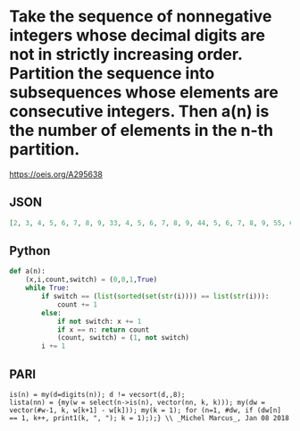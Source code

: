 # Take the sequence of nonnegative integers whose decimal digits are not in strictly increasing order\. Partition the sequence into subsequences whose elements are consecutive integers\. Then a\(n\) is the number of elements in the n\-th partition\.
https://oeis.org/A295638
## JSON
```JSON
[2, 3, 4, 5, 6, 7, 8, 9, 33, 4, 5, 6, 7, 8, 9, 44, 5, 6, 7, 8, 9, 55, 6, 7, 8, 9, 66, 7, 8, 9, 77, 8, 9, 88, 9, 99, 444, 5, 6, 7, 8, 9, 55, 6, 7, 8, 9, 66, 7, 8, 9, 77, 8, 9, 88, 9, 99, 555, 6, 7, 8, 9, 66, 7, 8, 9, 77, 8, 9, 88, 9, 99, 666, 7, 8]
```
## Python
```Python
def a(n):
    (x,i,count,switch) = (0,0,1,True)
    while True:
        if switch == (list(sorted(set(str(i)))) == list(str(i))):
            count += 1
        else:
            if not switch: x += 1
            if x == n: return count
            (count, switch) = (1, not switch)
        i += 1
```
## PARI
```PARI
is(n) = my(d=digits(n)); d != vecsort(d,,8);
lista(nn) = {my(w = select(n->is(n), vector(nn, k, k))); my(dw = vector(#w-1, k, w[k+1] - w[k])); my(k = 1); for (n=1, #dw, if (dw[n] == 1, k++, print1(k, ", "); k = 1););} \\ _Michel Marcus_, Jan 08 2018
```
